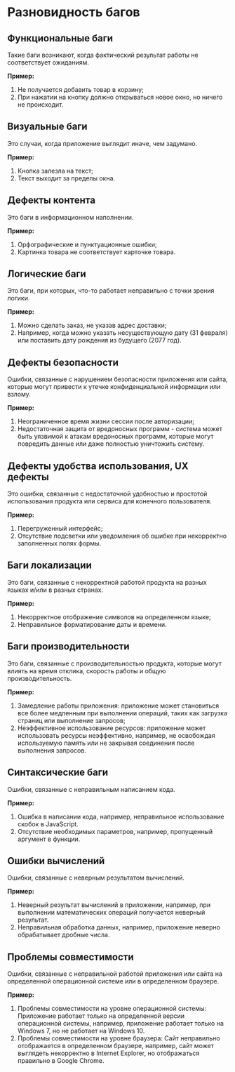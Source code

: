 # Разновидность багов

## Функциональные баги

Такие баги возникают, когда фактический результат работы не соответствует ожиданиям.  

**Пример:**

1. Не получается добавить товар в корзину;
2. При нажатии на кнопку должно открываться новое окно, но ничего не происходит.

## Визуальные баги

Это случаи, когда приложение выглядит иначе, чем задумано.

**Пример:**

1. Кнопка залезла на текст;
2. Текст выходит за пределы окна.

## Дефекты контента

Это баги в информационном наполнении.  

**Пример:**

1. Орфографические и пунктуационные ошибки;
2. Картинка товара не соответствует карточке товара.

## Логические баги

Это баги, при которых, что-то работает неправильно с точки зрения логики.  

**Пример:**

1. Можно сделать заказ, не указав адрес доставки;
2. Например, когда можно указать несуществующую дату (31 февраля) или поставить дату рождения из будущего (2077 год).

## Дефекты безопасности

Ошибки, связанные с нарушением безопасности приложения или сайта, которые могут привести к утечке конфиденциальной информации или взлому.

**Пример:**

1. Неограниченное время жизни сессии после авторизации;
2. Недостаточная защита от вредоносных программ - система может быть уязвимой к атакам вредоносных программ, которые могут повредить данные или даже полностью уничтожить систему.

## Дефекты удобства использования, UX дефекты

Это ошибки, связанные с недостаточной удобностью и простотой использования продукта или сервиса для конечного пользователя.

**Пример:**

1. Перегруженный интерфейс;
2. Отсутствие подсветки или уведомления об ошибке при некорректно заполненных полях формы.

## Баги локализации

Это баги, связанные с некорректной работой продукта на разных языках и/или в разных странах.

**Пример:**

1. Некорректное отображение символов на определенном языке;
2. Неправильное форматирование даты и времени.

## Баги производительности

Это баги, связанные с производительностью продукта, которые могут влиять на время отклика, скорость работы и общую производительность.

**Пример:**

1. Замедление работы приложения: приложение может становиться все более медленным при выполнении операций, таких как загрузка страниц или выполнение запросов;
2. Неэффективное использование ресурсов: приложение может использовать ресурсы неэффективно, например, не освобождая используемую память или не закрывая соединения после выполнения запросов.

## Синтаксические баги

Ошибки, связанные с неправильным написанием кода.

**Пример:**

1. Ошибка в написании кода, например, неправильное использование скобок в JavaScript.
2. Отсутствие необходимых параметров, например, пропущенный аргумент в функции.

## Ошибки вычислений

Ошибки, связанные с неверным результатом вычислений.

**Пример:**

1. Неверный результат вычислений в приложении, например, при выполнении математических операций получается неверный результат.
2. Неправильная обработка данных, например, приложение неверно обрабатывает дробные числа.

## Проблемы совместимости

Ошибки, связанные с неправильной работой приложения или сайта на определенной операционной системе или в определенном браузере.

**Пример:**

1. Проблемы совместимости на уровне операционной системы:
Приложение работает только на определенной версии операционной системы, например, приложение работает только на Windows 7, но не работает на Windows 10.
2. Проблемы совместимости на уровне браузера:
Сайт неправильно отображается в определенном браузере, например, сайт может выглядеть некорректно в Internet Explorer, но отображаться правильно в Google Chrome.
